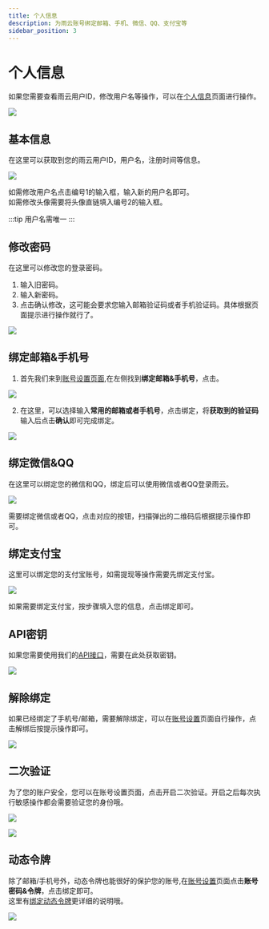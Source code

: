 ```yaml
---
title: 个人信息
description: 为雨云账号绑定邮箱、手机、微信、QQ、支付宝等
sidebar_position: 3
---
```


# 个人信息


如果您需要查看雨云用户ID，修改用户名等操作，可以在[个人信息](https://app.rainyun.com/account/settings)页面进行操作。

![](https://cn-sy1.rains3.com/rainyun-assets/pic/2024/04/20240409142306_f4bc810913bb9fc65eb1b019bddc23bb.png)


## 基本信息
在这里可以获取到您的雨云用户ID，用户名，注册时间等信息。

![](https://cn-sy1.rains3.com/rainyun-assets/Pic/2023/12/img_1701676354_75342613a51fc7f27f8d2f77bc989161)

如需修改用户名点击编号1的输入框，输入新的用户名即可。<br/>
如需修改头像需要将头像直链填入编号2的输入框。

:::tip
用户名需唯一
:::

## 修改密码

在这里可以修改您的登录密码。
1. 输入旧密码。
2. 输入新密码。
3. 点击确认修改，这可能会要求您输入邮箱验证码或者手机验证码。具体根据页面提示进行操作就行了。

![](https://cn-sy1.rains3.com/rainyun-assets/Pic/2023/12/img_1701676817_d487df6a44d4e1b3fe89b3edab204082)

## 绑定邮箱&手机号

1. 首先我们来到[账号设置页面](https://app.rainyun.com/account/settings),在左侧找到**绑定邮箱&手机号**，点击。

![](https://cn-sy1.rains3.com/rainyun-assets/pic/2024/04/20240408172418_818a3d518469e5a9a9e0e1da04059e9d.png)

2. 在这里，可以选择输入**常用的邮箱或者手机号**，点击绑定，将**获取到的验证码**输入后点击**确认**即可完成绑定。

![](https://cn-sy1.rains3.com/rainyun-assets/pic/2024/04/20240408172725_b981c069ae2819d1f5fa95ddba0dbcb1.png)


## 绑定微信&QQ

在这里可以绑定您的微信和QQ，绑定后可以使用微信或者QQ登录雨云。

![](https://cn-sy1.rains3.com/rainyun-assets/Pic/2023/12/img_1701677141_02ac855d9fbaed698a5705025e335824)

需要绑定微信或者QQ，点击对应的按钮，扫描弹出的二维码后根据提示操作即可。<br/>


## 绑定支付宝

这里可以绑定您的支付宝账号，如需提现等操作需要先绑定支付宝。

![](https://cn-sy1.rains3.com/rainyun-assets/Pic/2023/12/img_1701678255_e40065a7c08ac049b89ef4f92be261f1)

如果需要绑定支付宝，按步骤填入您的信息，点击绑定即可。

## API密钥

如果您需要使用我们的[API接口](https://apifox.com/apidoc/shared-a4595cc8-44c5-4678-a2a3-eed7738dab03/api-69942942)，需要在此处获取密钥。

![](https://cn-sy1.rains3.com/rainyun-assets/Pic/2023/12/img_1701678689_2e35b100aa033acaca0e6fbfe50208e7)

## 解除绑定

如果已经绑定了手机号/邮箱，需要解除绑定，可以在[账号设置](https://app.rainyun.com/account/settings)页面自行操作，点击解绑后按提示操作即可。

![](https://cn-sy1.rains3.com/rainyun-assets/pic/2024/04/20240409141928_41610abc4208347cdeaceda16773e44c.png)


## 二次验证

为了您的账户安全，您可以在账号设置页面，点击开启二次验证。开启之后每次执行敏感操作都会需要验证您的身份哦。

![](https://cn-sy1.rains3.com/rainyun-assets/pic/2024/03/20240305142447_e94170b1e6783590a2486396f5a4b55a.png)

![](https://cn-sy1.rains3.com/rainyun-assets/pic/2024/04/20240409142706_9906a04ab2b23d67f6f260d8dea5d381.png)


## 动态令牌

除了邮箱/手机号外，动态令牌也能很好的保护您的账号,在[账号设置](https://app.rainyun.com/account/settings)页面点击**账号密码&令牌**，点击绑定即可。<br/>
这里有[绑定动态令牌](/docs/account/guide/totp#动态令牌)更详细的说明哦。

![](https://cn-sy1.rains3.com/rainyun-assets/pic/2024/07/20240716152319_f4bee1ce527e3627405fcdbcc3ef9271.png)
